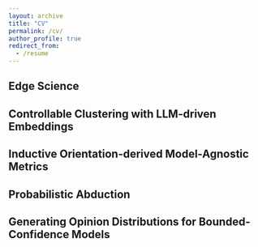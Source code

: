 ```yaml
---
layout: archive
title: "CV"
permalink: /cv/
author_profile: true
redirect_from:
  - /resume
---
```


## Edge Science

## Controllable Clustering with LLM-driven Embeddings

## Inductive Orientation-derived Model-Agnostic Metrics

## Probabilistic Abduction

## Generating Opinion Distributions for Bounded-Confidence Models